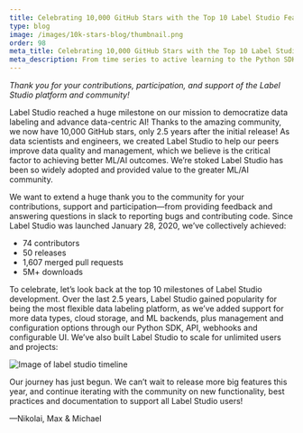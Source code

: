 ```yaml
---
title: Celebrating 10,000 GitHub Stars with the Top 10 Label Studio Features
type: blog
image: /images/10k-stars-blog/thumbnail.png
order: 98
meta_title: Celebrating 10,000 GitHub Stars with the Top 10 Label Studio Features
meta_description: From time series to active learning to the Python SDK, check out the top 10 features on the path to 10,000 GitHub stars and growing!
---
```


*Thank you for your contributions, participation, and support of the Label Studio platform and community!*

Label Studio reached a huge milestone on our mission to democratize data labeling and advance data-centric AI!  Thanks to the amazing community, we now have 10,000 GitHub stars, only 2.5 years after the initial release! As data scientists and engineers, we created Label Studio to help our peers improve data quality and management, which we believe is the critical factor to achieving better ML/AI outcomes. We’re stoked Label Studio has been so widely adopted and provided value to the greater ML/AI community.

We want to extend a huge thank you to the community for your contributions, support and participation—from providing feedback and answering questions in slack to reporting bugs and contributing code. Since Label Studio was launched January 28, 2020, we’ve collectively achieved:
- 74 contributors
- 50 releases
- 1,607 merged pull requests
- 5M+ downloads

To celebrate, let’s look back at the top 10 milestones of Label Studio development. Over the last 2.5 years, Label Studio gained popularity for being the most flexible data labeling platform, as we’ve added support for more data types, cloud storage, and ML backends, plus management and configuration options through our Python SDK, API, webhooks and configurable UI. We’ve also built Label Studio to scale for unlimited users and projects:
<br>

<img src="/images/10k-stars-blog/blog-timeline.png" alt="Image of label studio timeline" class="gif-border" />

Our journey has just begun. We can’t wait to release more big features this year, and continue iterating with the community on new functionality, best practices and documentation to support all Label Studio users!

—Nikolai, Max & Michael

